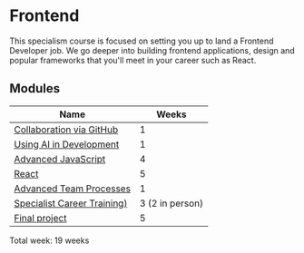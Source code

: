# Frontend

This specialism course is focused on setting you up to land a Frontend Developer job. We go deeper into building frontend applications, design and popular frameworks that you'll meet in your career such as React.


## Modules

| Name                                                                            | Weeks |
| ------------------------------------------------------------------------------- | ----- |
| [Collaboration via GitHub](../../shared-modules/collaboration-via-github/)      | 1     |
| [Using AI in Development](./using-ai-in-development)                            | 1     |
| [Advanced JavaScript](./advanced-javascript/)                                   | 4     |
| [React](./react/)                                                               | 5     |
| [Advanced Team Processes](../../shared-modules/advanced-team-processes/)        | 1     |
| [Specialist Career Training)](../../shared-modules/specialist-career-training/) | 3 (2 in person)    |
| [Final project](./final-project/)                                               | 5     |

Total week: 19 weeks
